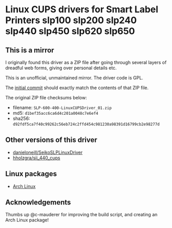 # Linux CUPS drivers for Smart Label Printers slp100 slp200 slp240 slp440 slp450 slp620 slp650

## This is a mirror

I originally found this driver as a ZIP file after going through several layers of dreadful web forms,
giving over personal details etc.

This is an unofficial, unmaintained mirror. The driver code is GPL.

The [initial commit](https://github.com/paulfurley/smart-label-printer-slp-linux-driver/commit/3bfaa74b584414b57dc02cb3835a690f091dac30) should exactly match the contents of that ZIP file.

The original ZIP file checksums below:

- filename: `SLP-600-400-LinuxCUPSDriver_01.zip`
- md5: `d1bef35acc6ca6d4c201a0048c7e6ef4`
- sha256: `d92fdf5ca7f40c99262c56eb724c2ffd454c981230a98391d16799cb2e98277d`

## Other versions of this driver

- [danieloneill/SeikoSLPLinuxDriver](https://github.com/danieloneill/SeikoSLPLinuxDriver)
- [hholzgra/sii_440_cups](hholzgra/sii_440_cups)

## Linux packages

- [Arch Linux](https://aur.archlinux.org/packages/sii-slp-cups-git/)

## Acknowledgements

Thumbs up @c-mauderer for improving the build script, and creating an Arch Linux package!
